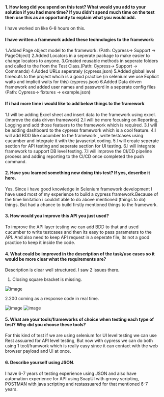 #### 1. How long did you spend on this test? What would you add to your solution if you had more time? If you didn't spend much time on the test then use this as an opportunity to explain what you would add.

I have worked on like 6-8 hours on this. 

#### I have written a framework added these technologies to the framework:
1.Added Page object model to the framework. (Path: Cypress-> Support -> PageObject)
2.Added Locators in a seperate package to make easier to change locators to anyone.
3.Created reusable methods in seperate folders and called to the from the Test Class.(Path: Cypress-> Support -> Commands)
4.Added URLs seperately (cypress.json)
5.Added global level timeouts to the project whcih is a good practice (in selenium we use Explicit waits and implicit waits for this) (cypress.json)
6.Added Data driven framework and added user names and password in a seperate config files (Path: Cypress-> fixtures -> example.json)

#### If i had more time i would like to add below things to the framework
1.I will be adding Excel sheet and insert data to the framework using excel. (improve the data driven framework)
2.I will be more focusing on Reporting, Logging and add those featuers to the framework which is required.
3.I will be adding dashboard to the cypress framework which is a cool feature.
4.I will add BDD like cucumber to the framework , write testcases using cucumber and integrate it with the javascript coding.
5.I will create seperate section for API testing and seperate section for UI testing.
6.I will integrate framework to support DB level testing.
7.I will improve the CI/CD pipeline process and adding reporting to the CI/CD once completed the push command.

#### 2. Have you learned something new doing this test? If yes, describe it here.

Yes, Since i have good knowledge in Selenium framework development I have used most of my experience to build a cypress framework.Because of the time limitation i couldnt able to do above mentioned (things to do) things. But  had a chance to build firstly mentioned things to the framework.

#### 3. How would you improve this API you just used?

To improve the API layer testing we can add BDD to that and used cucumber to write testcases and then its easy to pass parameters to the API. And also need to keep API request in a seperate file, its not a good practice to keep it inside the code.

#### 4. What could be improved in the description of the task/use cases so it would be more clear what the requirements are?

Description is clear well structured. I saw 2 issues there. 

1. Closing square bracket is missing.

![image](https://user-images.githubusercontent.com/49742583/195913840-09f17d99-0839-4705-a13e-607197cd764c.png)

2.200 coming as a response code in real time.

![image](https://user-images.githubusercontent.com/49742583/195914001-f525ae99-25b2-4861-8464-486cda578f36.png)
![image](https://user-images.githubusercontent.com/49742583/195914032-a556be7f-fcb0-4f81-9151-4213d3c5403e.png)

#### 5. What are your tools/frameworks of choice when testing each type of test? Why did you choose these tools?

For this kind of test if we are using selenium for UI level testing we can use Rest assuared for API level testing, But now with cypress we can do both using 1 tool/framwork which is really easy since it can contact with the web browser payload and UI at once.

#### 6. Describe yourself using JSON.

I have 6-7 years of testing experience using JSON and also have automation experience for API using SoapUI with grrovy scripting, POSTMAN with java scripting and restassuared for that mentioned 6-7 years.   


